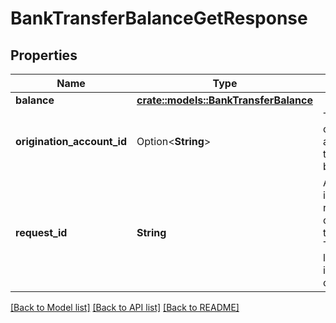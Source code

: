 # BankTransferBalanceGetResponse

## Properties

Name | Type | Description | Notes
------------ | ------------- | ------------- | -------------
**balance** | [**crate::models::BankTransferBalance**](BankTransferBalance.md) |  | 
**origination_account_id** | Option<**String**> | The ID of the origination account that this balance belongs to. | 
**request_id** | **String** | A unique identifier for the request, which can be used for troubleshooting. This identifier, like all Plaid identifiers, is case sensitive. | 

[[Back to Model list]](../README.md#documentation-for-models) [[Back to API list]](../README.md#documentation-for-api-endpoints) [[Back to README]](../README.md)


